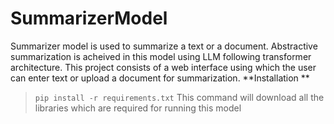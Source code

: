 # SummarizerModel
Summarizer model is used to summarize a text or a document. Abstractive summarization is acheived in this model using LLM following transformer architecture.
This project consists of a web interface using which the user can enter text or upload a document for summarization.
**Installation **
> `pip install -r requirements.txt`
This command will download all the libraries which are required for running this model 
